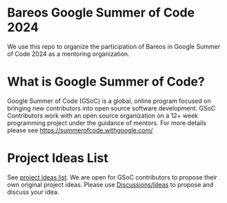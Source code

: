 # Bareos Google Summer of Code 2024
We use this repo to organize the participation of Bareos in Google Summer of Code 2024 as a mentoring organization.

# What is Google Summer of Code?
Google Summer of Code (GSoC) is a global, online program focused on bringing new contributors into open source software development.
GSoC Contributors work with an open source organization on a 12+ week programming project under the guidance of mentors.
For more details please see https://summerofcode.withgoogle.com/

# Project Ideas List
See [project ideas list](ProjectIdeasList.md).
We are open for GSoC contributors to propose their own original project ideas.
Please use [Discussions/Ideas](https://github.com/bareos/GSoC2024/discussions/categories/ideas) to propose and discuss your idea.
